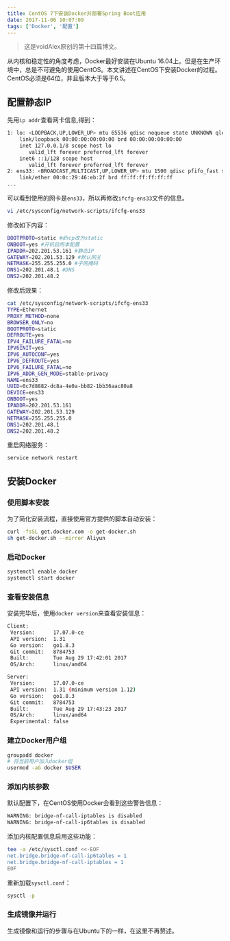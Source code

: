 ```yaml
---
title: CentOS 7下安装Docker并部署Spring Boot应用
date: 2017-11-06 10:07:09
tags: ['Docker', '配置']
---
```

> 这是voidAlex原创的第十四篇博文。
<!-- more -->

从内核和稳定性的角度考虑，Docker最好安装在Ubuntu 16.04上。但是在生产环境中，总是不可避免的使用CentOS。本文讲述在CentOS下安装Docker的过程。CentOS必须是64位，并且版本大于等于6.5。

## 配置静态IP

先用`ip addr`查看网卡信息,得到：

```sh
1: lo: <LOOPBACK,UP,LOWER_UP> mtu 65536 qdisc noqueue state UNKNOWN qlen 1
    link/loopback 00:00:00:00:00:00 brd 00:00:00:00:00:00
    inet 127.0.0.1/8 scope host lo
       valid_lft forever preferred_lft forever
    inet6 ::1/128 scope host 
       valid_lft forever preferred_lft forever
2: ens33: <BROADCAST,MULTICAST,UP,LOWER_UP> mtu 1500 qdisc pfifo_fast state UP qlen 1000
    link/ether 00:0c:29:46:eb:2f brd ff:ff:ff:ff:ff:ff
...
```

可以看到使用的网卡是`ens33`，所以再修改`ifcfg-ens33`文件的信息。

```sh
vi /etc/sysconfig/network-scripts/ifcfg-ens33
```

修改如下内容：

```sh
BOOTPROTO=static #dhcp改为static   
ONBOOT=yes #开机启用本配置  
IPADDR=202.201.53.161 #静态IP  
GATEWAY=202.201.53.129 #默认网关  
NETMASK=255.255.255.0 #子网掩码  
DNS1=202.201.48.1 #DNS
DNS2=202.201.48.2
```

修改后效果：

```sh
cat /etc/sysconfig/network-scripts/ifcfg-ens33 
TYPE=Ethernet
PROXY_METHOD=none
BROWSER_ONLY=no
BOOTPROTO=static
DEFROUTE=yes
IPV4_FAILURE_FATAL=no
IPV6INIT=yes
IPV6_AUTOCONF=yes
IPV6_DEFROUTE=yes
IPV6_FAILURE_FATAL=no
IPV6_ADDR_GEN_MODE=stable-privacy
NAME=ens33
UUID=0c7d8882-dc8a-4e0a-bb82-1bb36aac80a8
DEVICE=ens33
ONBOOT=yes
IPADDR=202.201.53.161
GATEWAY=202.201.53.129
NETMASK=255.255.255.0
DNS1=202.201.48.1
DNS2=202.201.48.2
```

重启网络服务：

```sh
service network restart
```

## 安装Docker

### 使用脚本安装

为了简化安装流程，直接使用官方提供的脚本自动安装：

```sh
curl -fsSL get.docker.com -o get-docker.sh
sh get-docker.sh --mirror Aliyun
```

### 启动Docker

```sh
systemctl enable docker
systemctl start docker
```

### 查看安装信息

安装完毕后，使用`docker version`来查看安装信息：

```sh
Client:
 Version:      17.07.0-ce
 API version:  1.31
 Go version:   go1.8.3
 Git commit:   8784753
 Built:        Tue Aug 29 17:42:01 2017
 OS/Arch:      linux/amd64

Server:
 Version:      17.07.0-ce
 API version:  1.31 (minimum version 1.12)
 Go version:   go1.8.3
 Git commit:   8784753
 Built:        Tue Aug 29 17:43:23 2017
 OS/Arch:      linux/amd64
 Experimental: false
```

### 建立Docker用户组

```sh
groupadd docker
# 将当前用户加入docker组
usermod -aG docker $USER
```

### 添加内核参数

默认配置下，在CentOS使用Docker会看到这些警告信息：

```sh
WARNING: bridge-nf-call-iptables is disabled
WARNING: bridge-nf-call-ip6tables is disabled
```

添加内核配置信息启用这些功能：

```sh
tee -a /etc/sysctl.conf <<-EOF
net.bridge.bridge-nf-call-ip6tables = 1
net.bridge.bridge-nf-call-iptables = 1
EOF
```

重新加载`sysctl.conf`：

```sh
sysctl -p
```

### 生成镜像并运行

生成镜像和运行的步骤与在Ubuntu下的一样，在这里不再赘述。